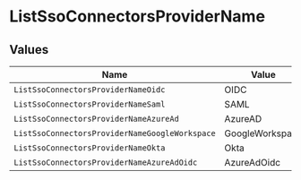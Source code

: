 # ListSsoConnectorsProviderName


## Values

| Name                                           | Value                                          |
| ---------------------------------------------- | ---------------------------------------------- |
| `ListSsoConnectorsProviderNameOidc`            | OIDC                                           |
| `ListSsoConnectorsProviderNameSaml`            | SAML                                           |
| `ListSsoConnectorsProviderNameAzureAd`         | AzureAD                                        |
| `ListSsoConnectorsProviderNameGoogleWorkspace` | GoogleWorkspace                                |
| `ListSsoConnectorsProviderNameOkta`            | Okta                                           |
| `ListSsoConnectorsProviderNameAzureAdOidc`     | AzureAdOidc                                    |